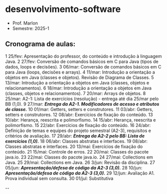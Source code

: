 # desenvolvimento-software
- Prof. Marlon
- Semestre: 2025-1

## Cronograma de aulas:
1 25/fev: Apresentação do professor, do conteúdo e introdução à linguagem Java.
2 27/fev: Conversão de comandos básicos em C para Java (tipos de dados, loops e decisões).
3 06/mar: Conversão de comandos básicos em C para Java (loops, decisões e arrays).
4 11/mar: Introdução a orientação a objetos em Java (classes e objetos). Revisão de Diagrama de Classes.
5 13/mar: Introdução a orientação a objetos em Java (classes, objetos e relacionamentos).
6 18/mar: Introdução a orientação a objetos em Java (classes, objetos e relacionamentos).
7 20/mar: Arrays de objetos.
8 25/mar: A2-1: Lista de exercícios (resolução) - entrega até dia 25/mar pelo BB (1,0).
9 27/mar: **_Entrega da A2-1. Modificadores de acesso e atributos de classe._**
10 01/mar: Getters, setters e construtores.
11 03/abr: Getters, setters e construtores.
12 08/abr: Exercícios de fixação do conteúdo.
13 10/abr: Herança, reescrita e polimorfismo.
14 15/abr: Herança, reescrita e polimorfismo.
15 22/abr: Exercícios de fixação do conteúdo.
16 24/abr: Definição de temas e equipes do projeto semestral (A2-3), requisitos e critérios de avaliação.
17 29/abr: **_Entrega da A2-2 pelo BB: Lista de exercícios (1,0)._**
18 06/abr: Classes abstratas e interfaces.
19 08/abr: Classes abstratas e interfaces.
20 13/mai: Exercícios de fixação do conteúdo.
21 15/mai: Controle de erros.
22 20/mai: Classes do pacote java.io.
23 22/mai: Classes do pacote java.io.
24 27/mai: Collections em Java.
25 29/mai: Collections em Java.
26 3/jun: Revisão da disciplina.
27 05/jun: **_Apresentação/defesa de código da A2-3 (3,0)._**
28 10/jun: **_Apresentação/defesa de código da A2-3 (3,0)._**
29 12/jun: Avaliação A1. Prova individual sem consulta.
30 01/jul: Substitutiva

--
